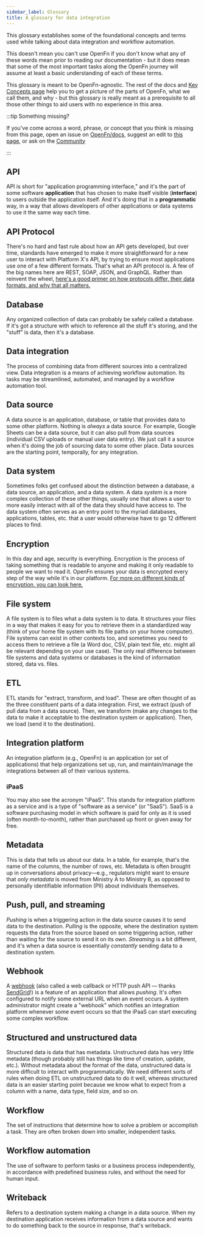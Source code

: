 ```yaml
---
sidebar_label: Glossary
title: A glossary for data integration
---
```


This glossary establishes some of the foundational concepts and terms used while
talking about data integration and workflow automation.

This doesn't mean you can't use OpenFn if you don't know what any of these words
mean prior to reading our documentation - but it does mean that some of the most
important tasks along the OpenFn journey will assume at least a basic
understanding of each of these terms.

This glossary is meant to be OpenFn-agnostic. The rest of the docs and
[Key Concepts page](/documentation/get-started/terminology) help you to get a
picture of the parts of OpenFn, what we call them, and why - but this glossary
is really meant as a prerequisite to all those other things to aid users with no
experience in this area.

:::tip Something missing?

If you've come across a word, phrase, or concept that you think is missing from
this page, open an issue on [OpenFn/docs](https://github.com/OpenFn/docs),
suggest an edit to
[this page](https://github.com/OpenFn/docs/blob/main/docs/get-started/glossary.md),
or ask on the [Community](https://community.openfn.org)

:::

## API

API is short for "application programming interface," and it's the part of some
software <b>application</b> that has chosen to make itself visible
(<b>interface</b>) to users outside the application itself. And it's doing that
in a <b>programmatic</b> way, in a way that allows developers of other
applications or data systems to use it the same way each time.

## API Protocol

There's no hard and fast rule about how an API gets developed, but over time,
standards have emerged to make it more straightforward for a new user to
interact with Platform X's API, by trying to ensure most applications use one of
a few different formats. That's what an API protocol is. A few of the big names
here are REST, SOAP, JSON, and GraphQL. Rather than reinvent the wheel,
[here's a good primer on how protocols differ, their data formats, and why that all matters.](https://frontend-digest.com/beginners-guide-to-apis-protocols-and-data-formats-f80cf7f30425])

## Database

Any organized collection of data can probably be safely called a database. If
it's got a structure with which to reference all the stuff it's storing, and the
"stuff" is data, then it's a database.

## Data integration

The process of combining data from different sources into a centralized view.
Data integration is a means of achieving workflow automation. Its tasks may be
streamlined, automated, and managed by a workflow automation tool.

## Data source

A data source is an application, database, or table that provides data to some
other platform. Nothing is <i>always</i> a data source. For example, Google
Sheets can be a data source, but it can also pull from data sources (individual
CSV uploads or manual user data entry). We just call it a source when it's doing
the job of sourcing data to some other place. Data sources are the starting
point, temporally, for any integration.

## Data system

Sometimes folks get confused about the distinction between a database, a data
source, an application, and a data system. A data <i>system</i> is a more
complex collection of these other things, usually one that allows a user to more
easily interact with all of the data they should have access to. The data system
often serves as an entry point to the myriad databases, applications, tables,
etc. that a user would otherwise have to go 12 different places to find.

## Encryption

In this day and age, security is everything. Encryption is the process of taking
something that is readable to anyone and making it only readable to people we
want to read it. OpenFn ensures your data is encrypted every step of the way
while it's in our platform.
[For more on different kinds of encryption, you can look here.](https://ssd.eff.org/en/node/36)

## File system

A file system is to files what a data system is to data. It structures your
files in a way that makes it easy for you to retrieve them in a standardized way
(think of your home file system with its file paths on your home computer). File
systems can exist in other contexts too, and sometimes you need to access them
to retrieve a file (a Word doc, CSV, plain text file, etc. might all be relevant
depending on your use case). The only real difference between file systems and
data systems or databases is the kind of information stored, data vs. files.

## ETL

ETL stands for "extract, transform, and load". These are often thought of as the
three constituent parts of a data integration. First, we extract (push of pull
data from a data source). Then, we transform (make any changes to the data to
make it acceptable to the destination system or application). Then, we load
(send it to the destination).

## Integration platform

An integration platform (e.g., OpenFn) is an application (or set of
applications) that help organizations set up, run, and maintain/manage the
integrations between all of their various systems.

### iPaaS

You may also see the acronym "iPaaS". This stands for integration platform as a
service and is a type of "software as a service" (or "SaaS"). SaaS is a software
purchasing model in which software is paid for only as it is used (often
month-to-month), rather than purchased up front or given away for free.

## Metadata

This is data that tells us about our data. In a table, for example, that's the
name of the columns, the number of rows, etc. Metadata is often brought up in
conversations about privacy—e.g., regulators might want to ensure that _only
metadata_ is moved from Ministry A to Ministry B, as opposed to personally
identifiable information (PII) about individuals themselves.

## Push, pull, and streaming

<i>Pushing</i> is when a triggering action in the data source causes it to send
data to the destination. <i>Pulling</i> is the opposite, where the destination
system requests the data from the source based on some triggering action, rather
than waiting for the source to send it on its own. <i>Streaming</i> is a bit
different, and it's when a data source is essentially <i>constantly</i> sending
data to a destination system.

## Webhook

A [webhook](/documentation/build/triggers#webhook-event-triggers) (also called a
web callback or HTTP push API — thanks
[SendGrid](https://sendgrid.com/blog/whats-webhook/)!) is a feature of an
application that allows <i>pushing</i>. It's often configured to notify some
external URL when an event occurs. A system administrator might create a
"webhook" which notifies an integration platform whenever some event occurs so
that the iPaaS can start executing some complex workflow.

## Structured and unstructured data

Structured data is data that has metadata. Unstructured data has very little
metadata (though probably still has things like time of creation, update, etc.).
Without metadata about the format of the data, unstructured data is more
difficult to interact with programmatically. We need different sorts of rules
when doing ETL on unstructured data to do it well, whereas structured data is an
easier starting point because we know what to expect from a column with a name,
data type, field size, and so on.

## Workflow

The set of instructions that determine how to solve a problem or accomplish a
task. They are often broken down into smaller, independent tasks.

## Workflow automation

The use of software to perform tasks or a business process independently, in
accordance with predefined business rules, and without the need for human input.

## Writeback

Refers to a destination system making a change in a data source. When my
destination application receives information from a data source and wants to do
something back to the source in response, that's writeback.
